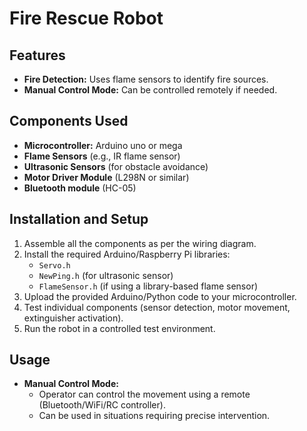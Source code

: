 # Fire Rescue Robot

## Features
- **Fire Detection:** Uses flame sensors to identify fire sources.
- **Manual Control Mode:** Can be controlled remotely if needed.


## Components Used
- **Microcontroller:** Arduino uno or mega
- **Flame Sensors** (e.g., IR flame sensor)
- **Ultrasonic Sensors** (for obstacle avoidance)
- **Motor Driver Module** (L298N or similar)
- **Bluetooth module**  (HC-05)

## Installation and Setup
1. Assemble all the components as per the wiring diagram.
2. Install the required Arduino/Raspberry Pi libraries:
   - `Servo.h`
   - `NewPing.h` (for ultrasonic sensor)
   - `FlameSensor.h` (if using a library-based flame sensor)
3. Upload the provided Arduino/Python code to your microcontroller.
4. Test individual components (sensor detection, motor movement, extinguisher activation).
5. Run the robot in a controlled test environment.

## Usage

- **Manual Control Mode:**
  - Operator can control the movement using a remote (Bluetooth/WiFi/RC controller).
  - Can be used in situations requiring precise intervention.


